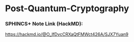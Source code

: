 # Post-Quantum-Cryptography
### SPHINCS+ Note Link (HackMD):
https://hackmd.io/@O_IfDvcCRXaQtFMWct426A/SJX7Yuan9
